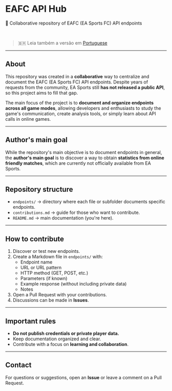 # EAFC API Hub

📡 Collaborative repository of EAFC (EA Sports FC) API endpoints  

<br>

> &#x1F1E7;&#x1F1F7; Leia também a versão em [Portuguese](README.pt.md)

---


## About

This repository was created in a **collaborative** way to centralize and document the EAFC (EA Sports FC) API endpoints. Despite years of requests from the community, EA Sports still **has not released a public API**, so this project aims to fill that gap.  

The main focus of the project is to **document and organize endpoints across all game modes**, allowing developers and enthusiasts to study the game's communication, create analysis tools, or simply learn about API calls in online games.

---

## Author's main goal

While the repository's main objective is to document endpoints in general, the **author's main goal** is to discover a way to obtain **statistics from online friendly matches**, which are currently not officially available from EA Sports.

---

## Repository structure

- `endpoints/` → directory where each file or subfolder documents specific endpoints.
- `contributions.md` → guide for those who want to contribute.
- `README.md` → main documentation (you're here).

---

## How to contribute

1. Discover or test new endpoints.
2. Create a Markdown file in `endpoints/` with:
   - Endpoint name
   - URL or URL pattern
   - HTTP method (GET, POST, etc.)
   - Parameters (if known)
   - Example response (without including private data)
   - Notes
3. Open a Pull Request with your contributions.
4. Discussions can be made in **Issues**.

---

## Important rules

- **Do not publish credentials or private player data.**
- Keep documentation organized and clear.
- Contribute with a focus on **learning and collaboration**.

---

## Contact

For questions or suggestions, open an **Issue** or leave a comment on a Pull Request.
